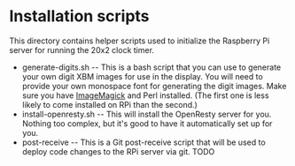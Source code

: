 # Installation scripts

This directory contains helper scripts used to initialize the Raspberry Pi server for running the 20x2 clock timer.

* generate-digits.sh -- This is a bash script that you can use to generate your own digit XBM images for use in the display. You will need to provide your own monospace font for generating the digit images. Make sure you have [ImageMagick](http://www.imagemagick.org/) and Perl installed. (The first one is less likely to come installed on RPi than the second.)
* install-openresty.sh -- This will install the OpenResty server for you. Nothing too complex, but it's good to have it automatically set up for you.
* post-receive -- This is a Git post-receive script that will be used to deploy code changes to the RPi server via git. TODO

